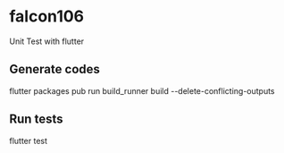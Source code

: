 # falcon106

Unit Test with flutter

## Generate codes

flutter packages pub run build_runner build --delete-conflicting-outputs


## Run tests
flutter test
